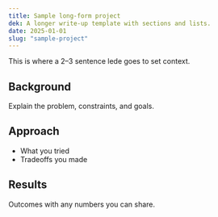 ```yaml
---
title: Sample long-form project
dek: A longer write-up template with sections and lists.
date: 2025-01-01
slug: "sample-project"
---
```

<p>This is where a 2–3 sentence lede goes to set context.</p>
<h2>Background</h2>
<p>Explain the problem, constraints, and goals.</p>
<h2>Approach</h2>
<ul><li>What you tried</li><li>Tradeoffs you made</li></ul>
<h2>Results</h2>
<p>Outcomes with any numbers you can share.</p>